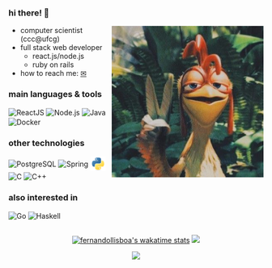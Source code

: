 ### hi there! 👋

<img align="right" alt="joão frango" src="assets/joaofrango.jpg" height="300px"/>

- computer scientist (ccc@ufcg)
- full stack web developer
  - react.js/node.js
  - ruby on rails
- how to reach me: [✉](mailto:fernando.costa@ccc.ufcg.edu.br)

### main languages & tools
<div>
<img align="center" title="ReactJS" alt="ReactJS" height="50" width="50" src="https://cdn.jsdelivr.net/gh/devicons/devicon/icons/react/react-original.svg" />
 <img align="center" title="Node.js" alt="Node.js" height="50" width="50" src="https://cdn.jsdelivr.net/gh/devicons/devicon/icons/nodejs/nodejs-original.svg" />
 <img align="center" title="Java" alt="Java" height="50" width="50" src="https://cdn.jsdelivr.net/gh/devicons/devicon/icons/java/java-original.svg" />
 <img align="center" title="Docker" alt="Docker" height="50" width="50" src="https://cdn.jsdelivr.net/gh/devicons/devicon/icons/docker/docker-original.svg" />
</div>

### other technologies
<div>
  <img  align="center" title="PostgreSQL" alt="PostgreSQL" height="30" width="30" src="https://cdn.jsdelivr.net/gh/devicons/devicon/icons/postgresql/postgresql-plain.svg" />
  <img align="center" title="Spring" alt="Spring" height="30" width="30" src="https://cdn.jsdelivr.net/gh/devicons/devicon/icons/spring/spring-original.svg" />
  <img align="center" title="Python" alt="Python" height="30" width="30" src="https://raw.githubusercontent.com/devicons/devicon/master/icons/python/python-original.svg">
  <img align="center" title="C" alt="C" height="30" width="30" src="https://cdn.jsdelivr.net/gh/devicons/devicon/icons/c/c-original.svg" />
  <img align="center" title="C++" alt="C++" height="30" width="30" src="https://cdn.jsdelivr.net/gh/devicons/devicon/icons/cplusplus/cplusplus-original.svg" />
</div>

### also interested in
<div>
  <img align="center" title="Go" alt="Go" height="30" width="30" src="https://cdn.jsdelivr.net/gh/devicons/devicon/icons/go/go-original.svg" />
  <img align="center" title="Haskell" alt="Haskell" height="30" width="30" src="https://cdn.jsdelivr.net/gh/devicons/devicon/icons/haskell/haskell-original.svg" />  
</div>

##

<div align="center">
  
  [![fernandollisboa's wakatime stats](https://github-readme-stats.vercel.app/api/wakatime?username=nandoe&langs_count=4&theme=gotham&hide=other&custom_title=Wakatime%20Weekly%20Status&range=last_7_days&border_radius=15px)](https://github.com/anuraghazra/github-readme-stats)
  <img width="268px" src="https://github-readme-stats.vercel.app/api/top-langs/?username=fernandollisboa&langs_count=8&theme=gotham&layout=compact&border_radius=15px" />
</div>
<div align="center">
  <img height="175px" src="https://github-readme-stats.vercel.app/api?username=fernandollisboa&show_icons=true&theme=gotham&border_radius=15px" />
</div>

